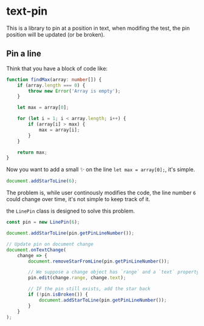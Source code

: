 # text-pin

This is a library to pin at a position in text, when modifing the test, the pin position will be updated (or be broken).

## Pin a line

Think that you have a block of code like:

```ts
function findMax(array: number[]) {
    if (array.length === 0) {
        throw new Error('Array is empty');
    }

    let max = array[0];

    for (let i = 1; i < array.length; i++) {
        if (array[i] > max) {
            max = array[i];
        }
    }

    return max;
}
```

Now you want to add a small ✨ on the line `let max = array[0];`, it's simple.

```ts
document.addStarToLine(6);
```

The problem is, while user continously modifies the code, the line number `6` could change over time, it's not simple to keep track of it.

the `LinePin` class is designed to solve this problem.

```ts
const pin = new LinePin(6);

document.addStarToLine(pin.getPinLineNumber());

// Update pin on document change
document.onTextChange(
    change => {
        document.removeStarFromLine(pin.getPinLineNumber());

        // We suppose a change object has `range` and a `text` property
        pin.edit(change.range, change.text);

        // IF the pin still exists, add the star back
        if (!pin.isBroken()) {
            document.addStarToLine(pin.getPinLineNumber());
        }
    }
);
```
